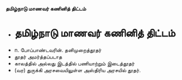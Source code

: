 **தமிழ்நாடு மாணவர் கணினித் திட்டம்**
- # தமிழ்நாடு மாணவர் கணினித் திட்டம்
- n. போப்பாண்டவரின். தனிமுறைத்தூதர்
- தூதர் அமர்த்தப்படாத
- காலத்தில் அல்லது இடத்தில் பணியாற்றும் இடைத்தூதர்
- (வர) துருக்கி அரசவையிலுள்ள அஸ்திரிய அரசயில் தூதர்.

